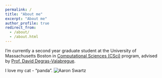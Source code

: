 ```yaml
---
permalink: /
title: "About me"
excerpt: "About me"
author_profile: true
redirect_from: 
  - /about/
  - /about.html
---
```


I’m currently a second year graduate student at the University of Massachusetts Boston in [Computational Sciences (CSci)](https://www.umb.edu/academics/csm/interdisciplinary_programs/computational_sciences_phd) program, advised by [Prof. David Degras-Valabregue](https://www.umb.edu/academics/csm/faculty_staff/david_degras-valabregue).


I love my cat - “panda”.
![Aaron Swartz](https://github.com/Yiming-S/yiming.github.io/blob/master/images/WechatIMG68.jpeg?raw=true)

